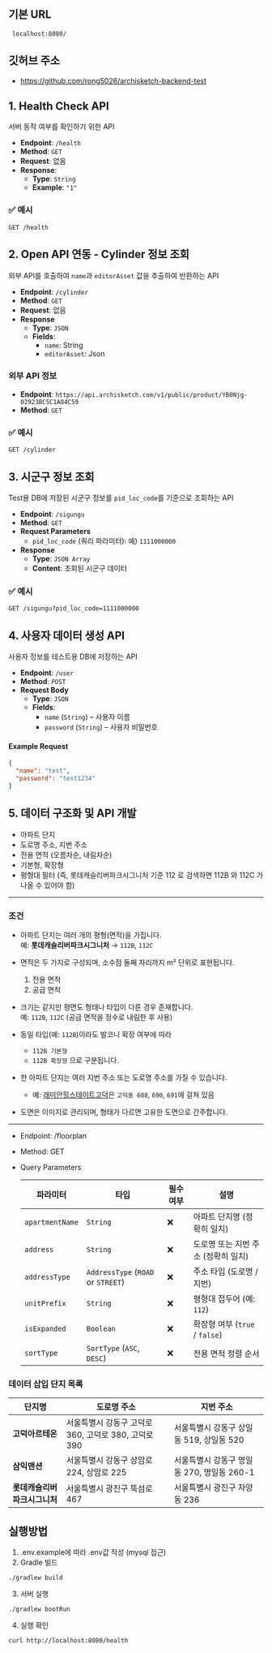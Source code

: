 ## 기본 URL
```http
 localhost:8080/
```

## 깃허브 주소
- https://github.com/rong5026/archisketch-backend-test

## 1. Health Check API
서버 동작 여부를 확인하기 위한 API
- **Endpoint**: `/health`
- **Method**: `GET`
- **Request**: 없음
- **Response**:
    - **Type**: `String`
    - **Example**: `"1"`

### ✅ 예시
```http
GET /health
```

## 2. Open API 연동 - Cylinder 정보 조회

외부 API를 호출하여 `name`과 `editorAsset` 값을 추출하여 반환하는 API
- **Endpoint**: `/cylinder`
- **Method**: `GET`
- **Request**: 없음
- **Response**
    - **Type**: `JSON`
    - **Fields**:
        - `name`: String
        - `editorAsset`: Json

###  외부 API 정보

- **Endpoint**: `https://api.archisketch.com/v1/public/product/YB0Njg-02923BC5C1A84C59`
- **Method**: `GET`

### ✅ 예시

```http
GET /cylinder
```

## 3. 시군구 정보 조회

Test용 DB에 저장된 시군구 정보를 `pid_loc_code`를 기준으로 조회하는 API

- **Endpoint**: `/sigungu`
- **Method**: `GET`
- **Request Parameters**
  - `pid_loc_code` (쿼리 파라미터): 예) `1111000000`
- **Response**
  - **Type**: `JSON Array`
  - **Content**: 조회된 시군구 데이터

### ✅ 예시

```http
GET /sigungu?pid_loc_code=1111000000
```

## 4. 사용자 데이터 생성 API

사용자 정보를 테스트용 DB에 저장하는 API

- **Endpoint**: `/user`
- **Method**: `POST`
- **Request Body**
    - **Type**: `JSON`
    - **Fields**:
        - `name` (`String`) – 사용자 이름
        - `password` (`String`) – 사용자 비밀번호

#### Example Request

```json
{
  "name": "test",
  "password": "test1234"
}
```

## 5. 데이터 구조화 및 API 개발

- 아파트 단지
- 도로명 주소, 지번 주소
- 전용 면적 (오름차순, 내림차순)
- 기본형, 확장형
- 평형대 필터  (즉, 롯데캐슬리버파크시그니처 기준 112 로 검색하면 112B 와 112C 가 나올 수 있어야 함)
---
### 조건
- 아파트 단지는 여러 개의 평형(면적)을 가집니다.  
  예: **롯데캐슬리버파크시그니처** → `112B`, `112C`

- 면적은 두 가지로 구성되며, 소수점 둘째 자리까지 m² 단위로 표현됩니다.
    1. 전용 면적
    2. 공급 면적

- 크기는 같지만 평면도 형태나 타입이 다른 경우 존재합니다.  
  예: `112B`, `112C` (공급 면적을 정수로 내림한 후 사용)

- 동일 타입(예: `112B`)이라도 발코니 확장 여부에 따라
    - `112B 기본형`
    - `112B 확장형` 으로 구분됩니다.

- 한 아파트 단지는 여러 지번 주소 또는 도로명 주소를 가질 수 있습니다.
    - 예: [래미안힐스테이트고덕](https://realty.daum.net/home/apt/danjis/36216)은 `고덕동 688`, `690`, `691`에 걸쳐 있음

- 도면은 이미지로 관리되며, 형태가 다르면 고유한 도면으로 간주합니다.
---
- Endpoint: /floorplan
- Method: GET
- Query Parameters

  | 파라미터         | 타입                                 | 필수 여부 | 설명 |
  |------------------|------------------------------------|-----------|------|
  | `apartmentName`  | `String`                           | ❌        | 아파트 단지명 (정확히 일치) |
  | `address`        | `String`                           | ❌        | 도로명 또는 지번 주소 (정확히 일치) |
  | `addressType`    | `AddressType` (`ROAD` or `STREET`) | ❌ | 주소 타입 (도로명 / 지번) |
  | `unitPrefix`     | `String`                           | ❌        | 평형대 접두어 (예: `112`) |
  | `isExpanded`     | `Boolean`                          | ❌        | 확장형 여부 (`true` / `false`) |
  | `sortType`       | `SortType` (`ASC`, `DESC`)         | ❌ | 전용 면적 정렬 순서 |


### 데이터 삽입 단지 목록

| 단지명                         | 도로명 주소                                               | 지번 주소                              |
|--------------------------------|------------------------------------------------------------|-----------------------------------------|
| **고덕아르테온**               | 서울특별시 강동구 고덕로 360, 고덕로 380, 고덕로 390     | 서울특별시 강동구 상일동 519, 상일동 520 |
| **삼익맨션**                   | 서울특별시 강동구 상암로 224, 상암로 225                 | 서울특별시 강동구 명일동 270, 명일동 260-1 |
| **롯데캐슬리버파크시그니처**   | 서울특별시 광진구 뚝섬로 467                              | 서울특별시 광진구 자양동 236             |

## 실행방법

1. .env.example에 따라 .env값 작성 (mysql 접근)
2. Gradle 빌드
```
./gradlew build
```
3. 서버 실행
```
./gradlew bootRun
```

4. 실행 확인
```
curl http://localhost:8080/health
```
